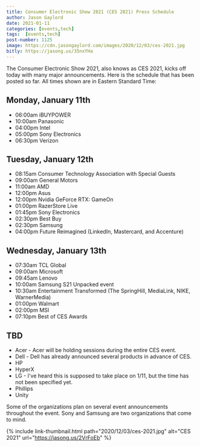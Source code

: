```yaml
---
title: Consumer Electronic Show 2021 (CES 2021) Press Schedule
author: Jason Gaylord
date: 2021-01-11
categories: [events,tech]
tags:  [events,tech]
post-number: 1125
image: https://cdn.jasongaylord.com/images/2020/12/03/ces-2021.jpg
bitly: https://jasong.us/35nxYHa
---
```


The Consumer Electronic Show 2021, also knows as CES 2021, kicks off today with many major announcements. Here is the schedule that has been posted so far. All times shown are in Eastern Standard Time:

## Monday, January 11th
* 06:00am iBUYPOWER
* 10:00am Panasonic
* 04:00pm Intel
* 05:00pm Sony Electronics
* 06:30pm Verizon

## Tuesday, January 12th
* 08:15am Consumer Technology Association with Special Guests
* 09:00am General Motors
* 11:00am AMD
* 12:00pm Asus
* 12:00pm Nvidia GeForce RTX: GameOn
* 01:00pm RazerStore Live
* 01:45pm Sony Electronics
* 02:30pm Best Buy
* 02:30pm Samsung
* 04:00pm Future Reimagined (LinkedIn, Mastercard, and Accenture)

## Wednesday, January 13th
* 07:30am TCL Global
* 09:00am Microsoft
* 09:45am Lenovo
* 10:00am Samsung S21 Unpacked event
* 10:30am Entertainment Transformed (The SpringHill, MediaLink, NIKE, WarnerMedia)
* 01:00pm Walmart
* 02:00pm MSI
* 07:10pm Best of CES Awards

## TBD
* Acer - Acer will be holding sessions during the entire CES event.
* Dell - Dell has already announced several products in advance of CES.
* HP
* HyperX
* LG - I've heard this is supposed to take place on 1/11, but the time has not been specified yet.
* Phillips
* Unity

Some of the organizations plan on several event announcements throughout the event. Sony and Samsung are two organizations that come to mind.

{% include link-thumbnail.html path="2020/12/03/ces-2021.jpg" alt="CES 2021" url="https://jasong.us/2VrFoEb" %}